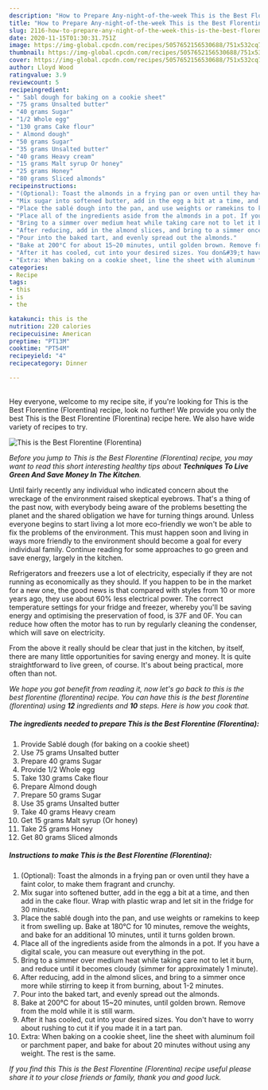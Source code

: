 ```yaml
---
description: "How to Prepare Any-night-of-the-week This is the Best Florentine (Florentina)"
title: "How to Prepare Any-night-of-the-week This is the Best Florentine (Florentina)"
slug: 2116-how-to-prepare-any-night-of-the-week-this-is-the-best-florentine-florentina
date: 2020-11-15T01:30:31.751Z
image: https://img-global.cpcdn.com/recipes/5057652156530688/751x532cq70/this-is-the-best-florentine-florentina-recipe-main-photo.jpg
thumbnail: https://img-global.cpcdn.com/recipes/5057652156530688/751x532cq70/this-is-the-best-florentine-florentina-recipe-main-photo.jpg
cover: https://img-global.cpcdn.com/recipes/5057652156530688/751x532cq70/this-is-the-best-florentine-florentina-recipe-main-photo.jpg
author: Lloyd Wood
ratingvalue: 3.9
reviewcount: 5
recipeingredient:
- " Sabl dough for baking on a cookie sheet"
- "75 grams Unsalted butter"
- "40 grams Sugar"
- "1/2 Whole egg"
- "130 grams Cake flour"
- " Almond dough"
- "50 grams Sugar"
- "35 grams Unsalted butter"
- "40 grams Heavy cream"
- "15 grams Malt syrup Or honey"
- "25 grams Honey"
- "80 grams Sliced almonds"
recipeinstructions:
- "(Optional): Toast the almonds in a frying pan or oven until they have a faint color, to make them fragrant and crunchy."
- "Mix sugar into softened butter, add in the egg a bit at a time, and then add in the cake flour. Wrap with plastic wrap and let sit in the fridge for 30 minutes."
- "Place the sablé dough into the pan, and use weights or ramekins to keep it from swelling up.  Bake at 180°C for 10 minutes, remove the weights, and bake for an additional 10 minutes, until it turns golden brown."
- "Place all of the ingredients aside from the almonds in a pot. If you have a digital scale, you can measure out everything in the pot."
- "Bring to a simmer over medium heat while taking care not to let it burn, and reduce until it becomes cloudy (simmer for approximately 1 minute)."
- "After reducing, add in the almond slices, and bring to a simmer once more while stirring to keep it from burning, about 1-2 minutes."
- "Pour into the baked tart, and evenly spread out the almonds."
- "Bake at 200°C for about 15~20 minutes, until golden brown. Remove from the mold while it is still warm."
- "After it has cooled, cut into your desired sizes. You don&#39;t have to worry about rushing to cut it if you made it in a tart pan."
- "Extra: When baking on a cookie sheet, line the sheet with aluminum foil or parchment paper, and bake for about 20 minutes without using any weight. The rest is the same."
categories:
- Recipe
tags:
- this
- is
- the

katakunci: this is the 
nutrition: 220 calories
recipecuisine: American
preptime: "PT13M"
cooktime: "PT54M"
recipeyield: "4"
recipecategory: Dinner

---
```

<br>
Hey everyone, welcome to my recipe site, if you're looking for This is the Best Florentine (Florentina) recipe, look no further! We provide you only the best This is the Best Florentine (Florentina) recipe here. We also have wide variety of recipes to try.
<br>


![This is the Best Florentine (Florentina)](https://img-global.cpcdn.com/recipes/5057652156530688/751x532cq70/this-is-the-best-florentine-florentina-recipe-main-photo.jpg)

<i>Before you jump to This is the Best Florentine (Florentina) recipe, you may want to read this short interesting healthy tips about 
<strong>Techniques To Live Green And Save Money In The Kitchen</strong>.</i>
</br>

Until fairly recently any individual who indicated concern about the wreckage of the environment raised skeptical eyebrows. That's a thing of the past now, with everybody being aware of the problems besetting the planet and the shared obligation we have for turning things around. Unless everyone begins to start living a lot more eco-friendly we won't be able to fix the problems of the environment. This must happen soon and living in ways more friendly to the environment should become a goal for every individual family. Continue reading for some approaches to go green and save energy, largely in the kitchen.

Refrigerators and freezers use a lot of electricity, especially if they are not running as economically as they should. If you happen to be in the market for a new one, the good news is that compared with styles from 10 or more years ago, they use about 60% less electrical power. The correct temperature settings for your fridge and freezer, whereby you'll be saving energy and optimising the preservation of food, is 37F and 0F. You can reduce how often the motor has to run by regularly cleaning the condenser, which will save on electricity.

From the above it really should be clear that just in the kitchen, by itself, there are many little opportunities for saving energy and money. It is quite straightforward to live green, of course. It's about being practical, more often than not.


<i>We hope you got benefit from reading it, now let's go back to this is the best florentine (florentina) recipe. You can have this is the best florentine (florentina) using <strong>12</strong> ingredients and <strong>10</strong> steps. Here is how you cook that.
</i>

##### The ingredients needed to prepare This is the Best Florentine (Florentina):

1. Provide  Sablé dough (for baking on a cookie sheet)
1. Use 75 grams Unsalted butter
1. Prepare 40 grams Sugar
1. Provide 1/2 Whole egg
1. Take 130 grams Cake flour
1. Prepare  Almond dough
1. Prepare 50 grams Sugar
1. Use 35 grams Unsalted butter
1. Take 40 grams Heavy cream
1. Get 15 grams Malt syrup (Or honey)
1. Take 25 grams Honey
1. Get 80 grams Sliced almonds


##### Instructions to make This is the Best Florentine (Florentina):

1. (Optional): Toast the almonds in a frying pan or oven until they have a faint color, to make them fragrant and crunchy.
1. Mix sugar into softened butter, add in the egg a bit at a time, and then add in the cake flour. Wrap with plastic wrap and let sit in the fridge for 30 minutes.
1. Place the sablé dough into the pan, and use weights or ramekins to keep it from swelling up.  Bake at 180°C for 10 minutes, remove the weights, and bake for an additional 10 minutes, until it turns golden brown.
1. Place all of the ingredients aside from the almonds in a pot. If you have a digital scale, you can measure out everything in the pot.
1. Bring to a simmer over medium heat while taking care not to let it burn, and reduce until it becomes cloudy (simmer for approximately 1 minute).
1. After reducing, add in the almond slices, and bring to a simmer once more while stirring to keep it from burning, about 1-2 minutes.
1. Pour into the baked tart, and evenly spread out the almonds.
1. Bake at 200°C for about 15~20 minutes, until golden brown. Remove from the mold while it is still warm.
1. After it has cooled, cut into your desired sizes. You don&#39;t have to worry about rushing to cut it if you made it in a tart pan.
1. Extra: When baking on a cookie sheet, line the sheet with aluminum foil or parchment paper, and bake for about 20 minutes without using any weight. The rest is the same.


<i>If you find this This is the Best Florentine (Florentina) recipe useful please share it to your close friends or family, thank you and good luck.</i>
